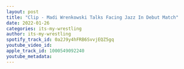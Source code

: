 ```yaml
---
layout: post
title: "Clip - Madi Wrenkowski Talks Facing Jazz In Debut Match"
date: 2022-01-26
categories: its-my-wrestling
author: its-my-wrestling
spotify_track_id: 0a2J9y4hFRB6SvvjEQZ5gq
youtube_video_id: 
apple_track_id: 1000549092240
youtube_metadata: 
---
```

